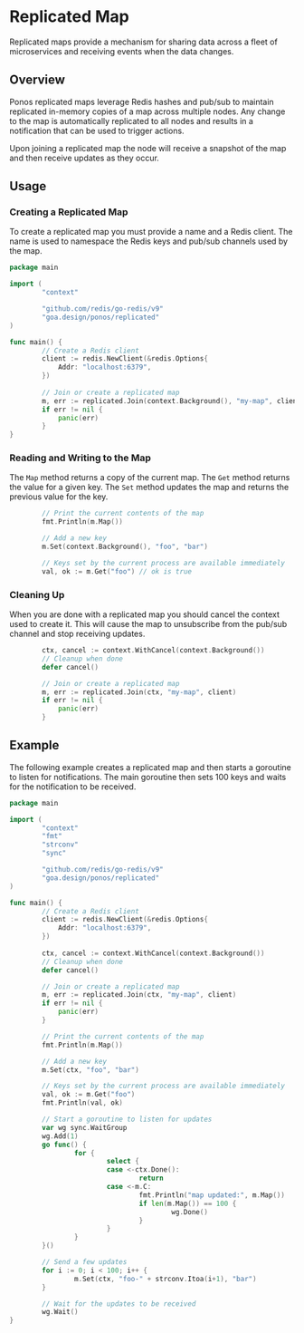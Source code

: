 # Replicated Map

Replicated maps provide a mechanism for sharing data across a fleet of
microservices and receiving events when the data changes.

## Overview

Ponos replicated maps leverage Redis hashes and pub/sub to maintain replicated
in-memory copies of a map across multiple nodes. Any change to the map is
automatically replicated to all nodes and results in a notification that can be
used to trigger actions.

Upon joining a replicated map the node will receive a snapshot of the map and
then receive updates as they occur.

## Usage

### Creating a Replicated Map

To create a replicated map you must provide a name and a Redis client. The name
is used to namespace the Redis keys and pub/sub channels used by the map.

```go
package main

import (
        "context"

        "github.com/redis/go-redis/v9"
        "goa.design/ponos/replicated"
)

func main() {
        // Create a Redis client
        client := redis.NewClient(&redis.Options{
            Addr: "localhost:6379",
        })
    
        // Join or create a replicated map
        m, err := replicated.Join(context.Background(), "my-map", client)
        if err != nil {
            panic(err)
        }
}
```

### Reading and Writing to the Map

The `Map` method returns a copy of the current map. The `Get` method returns the
value for a given key. The `Set` method updates the map and returns the previous
value for the key.

```go
        // Print the current contents of the map
        fmt.Println(m.Map())

        // Add a new key
        m.Set(context.Background(), "foo", "bar")

        // Keys set by the current process are available immediately
        val, ok := m.Get("foo") // ok is true
```

### Cleaning Up

When you are done with a replicated map you should cancel the context used to
create it. This will cause the map to unsubscribe from the pub/sub channel and
stop receiving updates.

```go
        ctx, cancel := context.WithCancel(context.Background())
        // Cleanup when done
        defer cancel()

        // Join or create a replicated map
        m, err := replicated.Join(ctx, "my-map", client)
        if err != nil {
            panic(err)
        }
```

## Example

The following example creates a replicated map and then starts a goroutine to
listen for notifications. The main goroutine then sets 100 keys and waits for
the notification to be received.

```go
package main

import (
        "context"
        "fmt"
        "strconv"
        "sync"

        "github.com/redis/go-redis/v9"
        "goa.design/ponos/replicated"
)

func main() {
        // Create a Redis client
        client := redis.NewClient(&redis.Options{
            Addr: "localhost:6379",
        })
    
        ctx, cancel := context.WithCancel(context.Background())
        // Cleanup when done
        defer cancel()

        // Join or create a replicated map
        m, err := replicated.Join(ctx, "my-map", client)
        if err != nil {
            panic(err)
        }

        // Print the current contents of the map
        fmt.Println(m.Map())

        // Add a new key
        m.Set(ctx, "foo", "bar")

        // Keys set by the current process are available immediately
        val, ok := m.Get("foo")
        fmt.Println(val, ok)

        // Start a goroutine to listen for updates
        var wg sync.WaitGroup
        wg.Add(1)
        go func() {
                for {
                        select {
                        case <-ctx.Done():
                                return
                        case <-m.C:
                                fmt.Println("map updated:", m.Map())
                                if len(m.Map()) == 100 {
                                        wg.Done()
                                }
                        }
                }
        }()

        // Send a few updates
        for i := 0; i < 100; i++ {
                m.Set(ctx, "foo-" + strconv.Itoa(i+1), "bar")
        }

        // Wait for the updates to be received
        wg.Wait()
}
```
